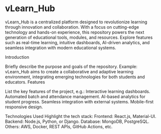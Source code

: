 # vLearn_Hub
vLearn_Hub is a centralized platform designed to revolutionize learning through innovation and collaboration. With a focus on cutting-edge technology and hands-on experience, this repository powers the next generation of educational tools, modules, and resources. Explore features such as real-time learning, intuitive dashboards, AI-driven analytics, and seamless integration with modern educational systems.

Introduction

Briefly describe the purpose and goals of the repository.
Example: vLearn_Hub aims to create a collaborative and adaptive learning environment, integrating emerging technologies for both students and educators.
Features

List the key features of the project, e.g.:
Interactive learning dashboards.
Automated batch and attendance management.
AI-based analytics for student progress.
Seamless integration with external systems.
Mobile-first responsive design.

Technologies Used
Highlight the tech stack:
Frontend: React.js, Material-UI.
Backend: Node.js, Python, or Django.
Database: MongoDB, PostgreSQL.
Others: AWS, Docker, REST APIs, GitHub Actions, etc.
